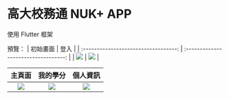 # 高大校務通 NUK+ APP
使用 Flutter 框架

預覽：
|               初始畫面                |                登入                  |
| :----------------------------------: | :----------------------------------: |
| ![](https://i.imgur.com/70iubY2.png) | ![](https://i.imgur.com/wOq9Z4a.png) |

|                主頁面                 |                我的學分              |                 個人資訊              |
| :----------------------------------: | :----------------------------------: | :----------------------------------: |
| ![](https://i.imgur.com/dh3FmzP.png) | ![](https://i.imgur.com/Tf9GDQo.jpg) | ![](https://i.imgur.com/ZTROfmF.png) |
